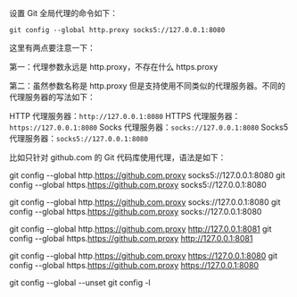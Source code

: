 设置 Git 全局代理的命令如下：

`git config --global http.proxy socks5://127.0.0.1:8080`

这里有两点要注意一下：

第一：代理参数永远是 http.proxy，不存在什么 https.proxy

第二：虽然参数名称是 http.proxy 但是支持使用不同类似的代理服务器。不同的代理服务器的写法如下：

HTTP 代理服务器：`http://127.0.0.1:8080`
HTTPS 代理服务器： `https://127.0.0.1:8080`
Socks 代理服务器：`socks://127.0.0.1:8080`
Socks5 代理服务器：`socks5://127.0.0.1:8080`

比如只针对 github.com 的 Git 代码库使用代理，语法是如下：

git config --global http.https://github.com.proxy socks5://127.0.0.1:8080
git config --global https.https://github.com.proxy socks5://127.0.0.1:8080

git config --global http.https://github.com.proxy socks://127.0.0.1:8080
git config --global https.https://github.com.proxy socks://127.0.0.1:8080

git config --global http.https://github.com.proxy http://127.0.0.1:8081
git config --global https.https://github.com.proxy http://127.0.0.1:8081

git config --global http.https://github.com.proxy https://127.0.0.1:8080
git config --global https.https://github.com.proxy https://127.0.0.1:8080

git config --global --unset
git config -l
